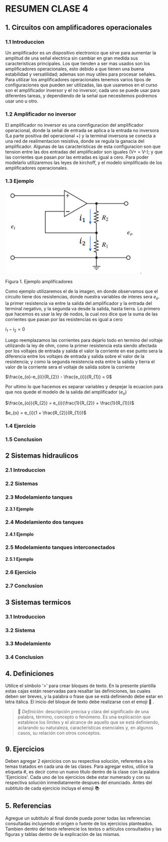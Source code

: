 # RESUMEN CLASE 4 

## 1. Circuitos con amplificadores operacionales 

### 1.1 Introduccion 
Un amplificador es un dispositivo electronico que sirve para aumentar la amplitud de una señal electrica sin cambiar en gran medida sus caracteristicas principales. Los que tienden a ser mas usados son los amplificadores operacionales, esto debido a que tienen una buena estabilidad y versatilidad; ademas son muy utiles para procesar señales. Para utilizar los amplificadores operacionales tenemos varios tipos de configuraciones que pueden ser utilizadas, las que usaremos en el curso son el amplificador inversor y el no inversor; cada uno se puede usar para diferentes tareas, y dependiendo de la señal que necesitemos podremos usar uno u otro.

### 1.2 Amplificador no inversor
El amplificador no inversor es una connfiguracion del amplificador operacional, donde la señal de entrada se aplica a la entrada no inversora (La parte positiva del operacional +) y la terminal inversora se conecta a una red de realimentacion resistiva, donde se regula la ganacia del amplificador. Algunas de las caracteristicas de esta configuracion son que tension entre las dos entradas del amplificador son iguales (V+ = V-); y que las corrientes que pasan por las entradas es igual a cero. Para poder modelarlo utilizaremos las leyes de kirchoff, y el modelo simplificado de los amplificadores operacionales.

### 1.3 Ejemplo 

![](Imagenes/Amplificadores1.PNG).

Figura 1. Ejemplo amplificadores 

Como ejemplo utilizaremos el de la imagen, en donde observamos que el circuito tiene dos resistencias, donde nuestra variables de interes sera $e_{o}$. la primer resistencia va entre la salida del amplificador y la entrada del terminal negativo, y la segunda va desde la salida, hasta tierra. 
Lo primero que hacemos es usar la ley de nodos, la cual nos dice que la suma de las corrientes que pasan por las resistencias es igual a cero

$i_{1} - i_{2} = 0$

Luego reemplazamos las corrientes para dejarlo todo en termino del voltaje utilizando la ley de ohm, como la primer resistencia esta siendo afectada por los voltajes de entrada y salida el valor la corriente en ese punto sera la diferencia entre los voltajes de entrada y salida sobre el valor de la resistencia; y como la segunda resistencia esta entre la salida y tierra el valor de la corriente sera el voltaje de salida sobre la corriente

$\frac{e_{o}-e_{i}}{R_{2}} - \frac{e_{i}}{R_{1}} = 0$

Por ultimo lo que hacemos es separar variables y despejar la ecuacion para que nos quede el modelo de la salida del amplificador $(e_{o})$

$\frac{e_{o}}{R_{2}} = e_{i}(\frac{1}{R_{2}} + \frac{1}{R_{1}})$

$e_{o} = e_{i}(1 + \frac{R_{2}}{R_{1}})$

### 1.4 Ejercicio
### 1.5 Conclusion 

## 2 Sistemas hidraulicos 
### 2.1 Introduccion

### 2.2 Sistemas
### 2.3 Modelamiento tanques
#### 2.3.1 Ejemplo 
### 2.4 Modelamiento dos tanques
#### 2.4.1 Ejemplo
### 2.5 Modelamiento tanques interconectados
#### 2.5.1 Ejemplo
### 2.6 Ejercicio
### 2.7 Conclusion

## 3 Sistemas termicos
### 3.1 Introduccion 
### 3.2 Sistema
### 3.3 Modelamiento
### 3.4 Conclusion 
 





## 4. Definiciones
Utilice el símbolo '>' para crear bloques de texto. En la presente plantilla estas cajas están reservadas para resaltar las definiciones, las cuales deben ser breves, y la palabra o frase que se está definiendo debe estar en letra itálica. El inicio del bloque de texto debe realizarse con el emoji 🔑 .
>🔑 *Definición:* descripción precisa y clara del significado de una palabra, término, concepto o fenómeno. Es una explicación que establece los límites y el alcance de aquello que se está definiendo, aclarando su naturaleza, características esenciales y, en algunos casos, su relación con otros conceptos.



## 9. Ejercicios
Deben agregar 2 ejercicios con su respectiva solución, referentes a los temas tratados en cada una de las clases. Para agregar estos, utilice la etiqueta #, es decir como un nuevo título dentro de la clase con la palabra 'Ejercicios'. Cada uno de los ejercicios debe estar numerado y con su respectiva solución inmediatamente despues del enunciado. Antes del subtitulo de cada ejercicio incluya el emoji 📚


## 5. Referencias
Agregue un subtítulo al final donde pueda poner todas las referencias consultadas incluyendo el origen o fuente de los ejercicios planteados. Tambien dentro del texto referencie los textos o artículos consultados y las figuras y tablas dentro de la explicación de las mismas.
